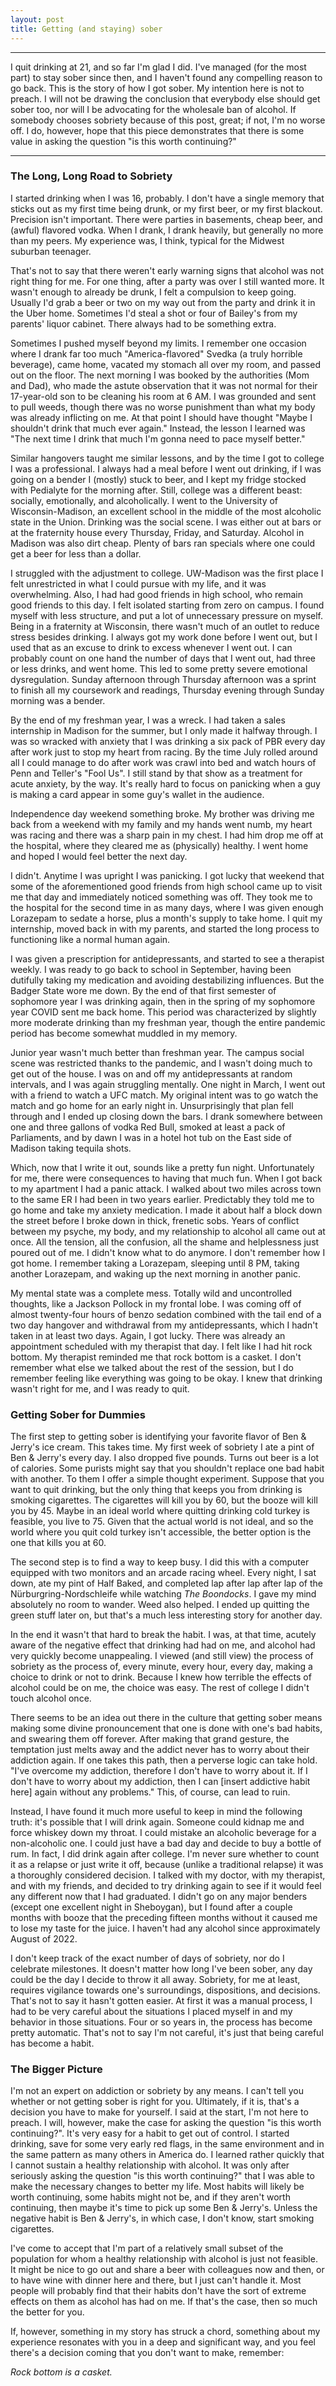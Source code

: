 ```yaml
---
layout: post
title: Getting (and staying) sober
---
```


***
I quit drinking at 21, and so far I'm glad I did. I've managed (for the most part) to stay sober since then, and I haven't found any compelling reason to go back. This is the story of how I got sober. My intention here is not to preach. I will not be drawing the conclusion that everybody else should get sober too, nor will I be advocating for the wholesale ban of alcohol. If somebody chooses sobriety because of this post, great; if not, I'm no worse off. I do, however, hope that this piece demonstrates that there is some value in asking the question "is this worth continuing?"

***

### The Long, Long Road to Sobriety

I started drinking when I was 16, probably. I don't have a single memory that sticks out as my first time being drunk, or my first beer, or my first blackout. Precision isn't important. There were parties in basements, cheap beer, and (awful) flavored vodka. When I drank, I drank heavily, but generally no more than my peers. My experience was, I think, typical for the Midwest suburban teenager. 


That's not to say that there weren't early warning signs that alcohol was not right thing for me. For one thing, after a party was over I still wanted more. It wasn't enough to already be drunk, I felt a compulsion to keep going. Usually I'd grab a beer or two on my way out from the party and drink it in the Uber home. Sometimes I'd steal a shot or four of Bailey's from my parents' liquor cabinet. There always had to be something extra.


Sometimes I pushed myself beyond my limits. I remember one occasion where I drank far too much "America-flavored" Svedka (a truly horrible beverage), came home, vacated my stomach all over my room, and passed out on the floor. The next morning I was booked by the authorities (Mom and Dad), who made the astute observation that it was not normal for their 17-year-old son to be cleaning his room at 6 AM. I was grounded and sent to pull weeds, though there was no worse punishment than what my body was already inflicting on me. At that point I should have thought "Maybe I shouldn't drink that much ever again." Instead, the lesson I learned was "The next time I drink that much I'm gonna need to pace myself better."

Similar hangovers taught me similar lessons, and by the time I got to college I was a professional. I always had a meal before I went out drinking, if I was going on a bender I (mostly) stuck to beer, and I kept my fridge stocked with Pedialyte for the morning after. Still, college was a different beast: socially, emotionally, and alcoholically. I went to the University of Wisconsin-Madison, an excellent school in the middle of the most alcoholic state in the Union. Drinking was the social scene. I was either out at bars or at the fraternity house every Thursday, Friday, and Saturday. Alcohol in Madison was also dirt cheap. Plenty of bars ran specials where one could get a beer for less than a dollar.

I struggled with the adjustment to college. UW-Madison was the first place I felt unrestricted in what I could pursue with my life, and it was overwhelming. Also, I had had good friends in high school, who remain good friends to this day. I felt isolated starting from zero on campus. I found myself with less structure, and put a lot of unnecessary pressure on myself. Being in a fraternity at Wisconsin, there wasn't much of an outlet to reduce stress besides drinking. I always got my work done before I went out, but I used that as an excuse to drink to excess whenever I went out. I can probably count on one hand the number of days that I went out, had three or less drinks, and went home. This led to some pretty severe emotional dysregulation. Sunday afternoon through Thursday afternoon was a sprint to finish all my coursework and readings, Thursday evening through Sunday morning was a bender.

By the end of my freshman year, I was a wreck. I had taken a sales internship in Madison for the summer, but I only made it halfway through. I was so wracked with anxiety that I was drinking a six pack of PBR every day after work just to stop my heart from racing. By the time July rolled around all I could manage to do after work was crawl into bed and watch hours of Penn and Teller's "Fool Us". I still stand by that show as a treatment for acute anxiety, by the way. It's really hard to focus on panicking when a guy is making a card appear in some guy's wallet in the audience.

Independence day weekend something broke. My brother was driving me back from a weekend with my family and my hands went numb, my heart was racing and there was a sharp pain in my chest. I had him drop me off at the hospital, where they cleared me as (physically) healthy. I went home and hoped I would feel better the next day.

I didn't. Anytime I was upright I was panicking. I got lucky that weekend that some of the aforementioned good friends from high school came up to visit me that day and immediately noticed something was off. They took me to the hospital for the second time in as many days, where I was given enough Lorazepam to sedate a horse, plus a month's supply to take home. I quit my internship, moved back in with my parents, and started the long process to functioning like a normal human again.

I was given a prescription for antidepressants, and started to see a therapist weekly. I was ready to go back to school in September, having been dutifully taking my medication and avoiding destabilizing influences. But the Badger State wore me down. By the end of that first semester of sophomore year I was drinking again, then in the spring of my sophomore year COVID sent me back home. This period was characterized by slightly more moderate drinking than my freshman year, though the entire pandemic period has become somewhat muddled in my memory.

Junior year wasn't much better than freshman year. The campus social scene was restricted thanks to the pandemic, and I wasn't doing much to get out of the house. I was on and off my antidepressants at random intervals, and I was again struggling mentally. One night in March, I went out with a friend to watch a UFC match. My original intent was to go watch the match and go home for an early night in. Unsurprisingly that plan fell through and I ended up closing down the bars. I drank somewhere between one and three gallons of vodka Red Bull, smoked at least a pack of Parliaments, and by dawn I was in a hotel hot tub on the East side of Madison taking tequila shots.

Which, now that I write it out, sounds like a pretty fun night. Unfortunately for me, there were consequences to having that much fun. When I got back to my apartment I had a panic attack. I walked about two miles across town to the same ER I had been in two years earlier. Predictably they told me to go home and take my anxiety medication. I made it about half a block down the street before I broke down in thick, frenetic sobs. Years of conflict between my psyche, my body, and my relationship to alcohol all came out at once. All the tension, all the confusion, all the shame and helplessness just poured out of me. I didn't know what to do anymore. I don't remember how I got home. I remember taking a Lorazepam, sleeping until 8 PM, taking another Lorazepam, and waking up the next morning in another panic.

My mental state was a complete mess. Totally wild and uncontrolled thoughts, like a Jackson Pollock in my frontal lobe. I was coming off of almost twenty-four hours of benzo sedation combined with the tail end of a two day hangover and withdrawal from my antidepressants, which I hadn't taken in at least two days. Again, I got lucky. There was already an appointment scheduled with my therapist that day. I felt like I had hit rock bottom. My therapist reminded me that rock bottom is a casket. I don't remember what else we talked about the rest of the session, but I do remember feeling like everything was going to be okay. I knew that drinking wasn't right for me, and I was ready to quit.

### Getting Sober for Dummies

The first step to getting sober is identifying your favorite flavor of Ben & Jerry's ice cream. This takes time. My first week of sobriety I ate a pint of Ben & Jerry's every day. I also dropped five pounds. Turns out beer is a lot of calories. Some purists might say that you shouldn't replace one bad habit with another. To them I offer a simple thought experiment. Suppose that you want to quit drinking, but the only thing that keeps you from drinking is smoking cigarettes. The cigarettes will kill you by 60, but the booze will kill you by 45. Maybe in an ideal world where quitting drinking cold turkey is feasible, you live to 75. Given that the actual world is not ideal, and so the world where you quit cold turkey isn't accessible, the better option is the one that kills you at 60. 

The second step is to find a way to keep busy. I did this with a computer equipped with two monitors and an arcade racing wheel. Every night, I sat down, ate my pint of Half Baked, and completed lap after lap after lap of the Nürburgring-Nordschleife while watching *The Boondocks*. I gave my mind absolutely no room to wander. Weed also helped. I ended up quitting the green stuff later on, but that's a much less interesting story for another day.

In the end it wasn't that hard to break the habit. I was, at that time, acutely aware of the negative effect that drinking had had on me, and alcohol had very quickly become unappealing. I viewed (and still view) the process of sobriety as the process of, every minute, every hour, every day, making a choice to drink or not to drink. Because I knew how terrible the effects of alcohol could be on me, the choice was easy. The rest of college I didn't touch alcohol once.

There seems to be an idea out there in the culture that getting sober means making some divine pronouncement that one is done with one's bad habits, and swearing them off forever. After making that grand gesture, the temptation just melts away and the addict never has to worry about their addiction again. If one takes this path, then a perverse logic can take hold. "I've overcome my addiction, therefore I don't have to worry about it. If I don't have to worry about my addiction, then I can [insert addictive habit here] again without any problems." This, of course, can lead to ruin.

Instead, I have found it much more useful to keep in mind the following truth: it's possible that I will drink again. Someone could kidnap me and force whiskey down my throat. I could mistake an alcoholic beverage for a non-alcoholic one. I could just have a bad day and decide to buy a bottle of rum. In fact, I did drink again after college. I'm never sure whether to count it as a relapse or just write it off, because (unlike a traditional relapse) it was a thoroughly considered decision. I talked with my doctor, with my therapist, and with my friends, and decided to try drinking again to see if it would feel any different now that I had graduated. I didn't go on any major benders (except one excellent night in Sheboygan), but I found after a couple months with booze that the preceding fifteen months without it caused me to lose my taste for the juice. I haven't had any alcohol since approximately August of 2022.

I don't keep track of the exact number of days of sobriety, nor do I celebrate milestones. It doesn't matter how long I've been sober, any day could be the day I decide to throw it all away. Sobriety, for me at least, requires vigilance towards one's surroundings, dispositions, and decisions. That's not to say it hasn't gotten easier. At first it was a manual process, I had to be very careful about the situations I placed myself in and my behavior in those situations. Four or so years in, the process has become pretty automatic. That's not to say I'm not careful, it's just that being careful has become a habit.

### The Bigger Picture

I'm not an expert on addiction or sobriety by any means. I can't tell you whether or not getting sober is right for you. Ultimately, if it is, that's a decision you have to make for yourself. I said at the start, I'm not here to preach. I will, however, make the case for asking the question "is this worth continuing?". It's very easy for a habit to get out of control. I started drinking, save for some very early red flags, in the same environment and in the same pattern as many others in America do. I learned rather quickly that I cannot sustain a healthy relationship with alcohol. It was only after seriously asking the question "is this worth continuing?" that I was able to make the necessary changes to better my life. Most habits will likely be worth continuing, some habits might not be, and if they aren't worth continuing, then maybe it's time to pick up some Ben & Jerry's. Unless the negative habit is Ben & Jerry's, in which case, I don't know, start smoking cigarettes.

I've come to accept that I'm part of a relatively small subset of the population for whom a healthy relationship with alcohol is just not feasible. It might be nice to go out and share a beer with colleagues now and then, or to have wine with dinner here and there, but I just can't handle it. Most people will probably find that their habits don't have the sort of extreme effects on them as alcohol has had on me. If that's the case, then so much the better for you. 

If, however, something in my story has struck a chord, something about my experience resonates with you in a deep and significant way, and you feel there's a decision coming that you don't want to make, remember:

*Rock bottom is a casket.*